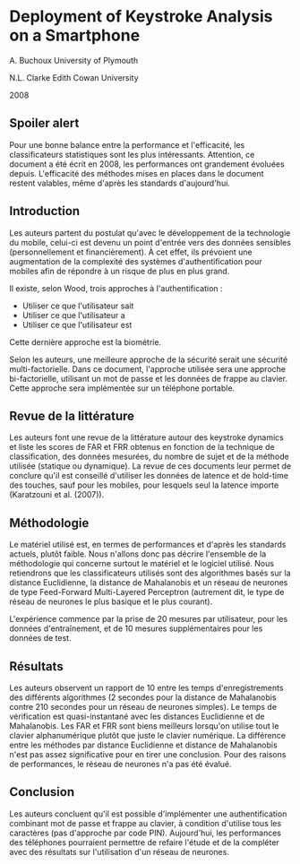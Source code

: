 # Deployment of Keystroke Analysis on a Smartphone

A. Buchoux
University of Plymouth

N.L. Clarke
Edith Cowan University

2008

## Spoiler alert

Pour une bonne balance entre la performance et l'efficacité, les classificateurs statistiques sont les plus intéressants. Attention, ce document a été écrit en 2008, les performances ont grandement évoluées depuis. L'efficacité des méthodes mises en places dans le document restent valables, même d'après les standards d'aujourd'hui.

## Introduction

Les auteurs partent du postulat qu'avec le développement de la technologie du mobile, celui-ci est devenu un point d'entrée vers des données sensibles (personnellement et financièrement). À cet effet, ils prévoient une augmentation de la complexité des systèmes d'authentification pour mobiles afin de répondre à un risque de plus en plus grand.

Il existe, selon Wood, trois approches à l'authentification : 

* Utiliser ce que l'utilisateur sait
* Utiliser ce que l'utilisateur a
* Utiliser ce que l'utilisateur est

Cette dernière approche est la biométrie.

Selon les auteurs, une meilleure approche de la sécurité serait une sécurité multi-factorielle. Dans ce document, l'approche utilisée sera une approche bi-factorielle, utilisant un mot de passe et les données de frappe au clavier. Cette approche sera implémentée sur un téléphone portable.

## Revue de la littérature

Les auteurs font une revue de la littérature autour des keystroke dynamics et liste les scores de FAR et FRR obtenus en fonction de la technique de classification, des données mesurées, du nombre de sujet et de la méthode utilisée (statique ou dynamique). La revue de ces documents leur permet de conclure qu'il est conseillé d'utiliser les données de latence et de hold-time des touches, sauf pour les mobiles, pour lesquels seul la latence importe (Karatzouni et al. (2007)).

## Méthodologie

Le matériel utilisé est, en termes de performances et d'après les standards actuels, plutôt faible. Nous n'allons donc pas décrire l'ensemble de la méthodologie qui concerne surtout le matériel et le logiciel utilisé. Nous retiendrons que les classificateurs utilisés sont des algorithmes basés sur la distance Euclidienne, la distance de Mahalanobis et un réseau de neurones de type Feed-Forward Multi-Layered Perceptron (autrement dit, le type de réseau de neurones le plus basique et le plus courant).

L'expérience commence par la prise de 20 mesures par utilisateur, pour les données d'entraînement, et de 10 mesures supplémentaires pour les données de test.

## Résultats

Les auteurs observent un rapport de 10 entre les temps d'enregistrements des différents algorithmes (2 secondes pour la distance de Mahalanobis contre 210 secondes pour un réseau de neurones simples). Le temps de vérification est quasi-instantané avec les distances Euclidienne et de Mahalanobis. Les FAR et FRR sont biens meilleurs lorsqu'on utilise tout le clavier alphanumérique plutôt que juste le clavier numérique. La différence entre les méthodes par distance Euclidienne et distance de Mahalanobis n'est pas assez significative pour en tirer une conclusion. Pour des raisons de performances, le réseau de neurones n'a pas été évalué.

## Conclusion

Les auteurs concluent qu'il est possible d'implémenter une authentification combinant mot de passe et frappe au clavier, à condition d'utilise tous les caractères (pas d'approche par code PIN). Aujourd'hui, les performances des téléphones pourraient permettre de refaire l'étude et de la compléter avec des résultats sur l'utilisation d'un réseau de neurones.